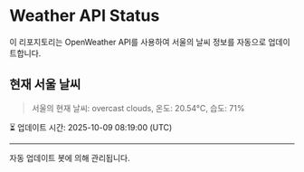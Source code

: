 
# Weather API Status

이 리포지토리는 OpenWeather API를 사용하여 서울의 날씨 정보를 자동으로 업데이트합니다.

## 현재 서울 날씨
> 서울의 현재 날씨: overcast clouds, 온도: 20.54°C, 습도: 71%

⏳ 업데이트 시간: 2025-10-09 08:19:00 (UTC)

---
자동 업데이트 봇에 의해 관리됩니다.
